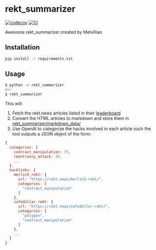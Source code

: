 
# rekt_summarizer

[![codecov](https://codecov.io/gh/Melvillian/rekt_summarizer/branch/main/graph/badge.svg?token=rekt_summarizer_token_here)](https://codecov.io/gh/Melvillian/rekt_summarizer)
[![CI](https://github.com/Melvillian/rekt_summarizer/actions/workflows/main.yml/badge.svg)](https://github.com/Melvillian/rekt_summarizer/actions/workflows/main.yml)

Awesome rekt_summarizer created by Melvillian

## Installation

```bash
pip install -r requirements.txt
```

## Usage

```bash
$ python -m rekt_summarizer
#or
$ rekt_summarizer
```

This will:
1. Fetch the rekt.news articles listed in their [leaderboard](https://rekt.news/leaderboard/)
2. Convert the HTML articles to markdown and store them in [rekt_summarizer/markdown_data/](./rekt_summarizer/markdown_data/)
3. Use OpenAI to categorize the hacks involved in each article such the tool outputs a JSON object of the form:


```js
{
  categories: {
    contract_manipulation: 75,
    reentrancy_attack: 30,
    ...
  },
  backlinks: {
    merlin3_rekt: {
      url: "https://rekt.news/merlin3-rekt/",
      categories: [
        "contract_manipulation"
      ]
    },
    safedollar_rekt: {
      url: "https://rekt.news/safedollar-rekt/",
      categories: [
        "polygon",
        "contract_manipulation"
      ]
    },
    ...
  }
}